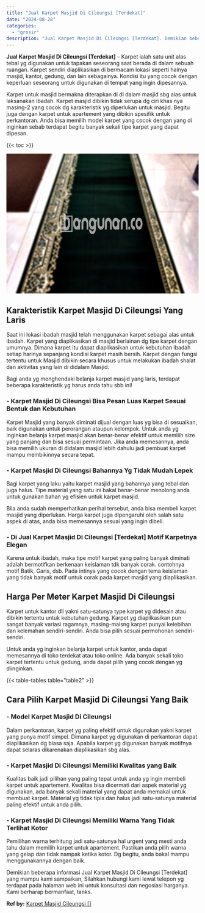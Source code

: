 ```yaml
---
title: "Jual Karpet Masjid Di Cileungsi [Terdekat]"
date: "2024-08-28"
categories: 
  - "grosir"
description: "Jual Karpet Masjid Di Cileungsi [Terdekat]. Demikian beberapa informasi Jual Karpet Masjid Di Cileungsi [Terdekat] yang mampu kami sampaikan, Silahkan hubu..."
---
```


**Jual Karpet Masjid Di Cileungsi \[Terdekat\]** – Karpet ialah satu unit alas tebal yg digunakan untuk tapakan seseorang saat berada di dalam sebuah ruangan. Karpet sendiri diaplikasikan di bermacam lokasi seperti halnya masjid, kantor, gedung, dan lain sebagainya. Kondisi itu yang cocok dengan keperluan seseorang untuk digunakan di tempat yang ingin dipesannya.

Karpet untuk masjid bermakna diterapkan di di dalam masjid sbg alas untuk laksanakan ibadah. Karpet masjid dibikin tidak serupa dg ciri khas nya masing-2 yang cocok dg karakteristik yg diperlukan untuk masjid. Begitu juga dengan karpet untuk apartement yang dibikin spesifik untuk perkantoran. Anda bisa memilih model karpet yang cocok dengan yang di inginkan sebab terdapat begitu banyak sekali tipe karpet yang dapat dipesan.

{{< toc >}}

![Jual Karpet Masjid Di Cileungsi [Terdekat]](/images/grosir-karpet-murah-77.png)

## Karakteristik Karpet Masjid Di Cileungsi Yang Laris

Saat ini lokasi ibadah masjid telah menggunakan karpet sebagai alas untuk ibadah. Karpet yang diaplikasikan di masjid berlainan dg tipe karpet dengan umumnya. Dimana karpet itu dapat diaplikasikan untuk kebutuhan ibadah setiap harinya sepanjang kondisi karpet masih bersih. Karpet dengan fungsi tertentu untuk Masjid dibikin secara khusus untuk melakukan ibadah shalat dan aktivitas yang lain di didalam Masjid.

Bagi anda yg menghendaki belanja karpet masjid yang laris, terdapat beberapa karakteristik yg harus anda tahu sbb ini!

### \- Karpet Masjid Di Cileungsi Bisa Pesan Luas Karpet Sesuai Bentuk dan Kebutuhan

Karpet Masjid yang banyak diminati dijual dengan luas yg bisa di sesuaikan, baik digunakan untuk perorangan ataupun kelompok. Untuk anda yg inginkan belanja karpet masjid akan benar-benar efektif untuk memliih size yang panjang dan bisa sesuai permintaan. Jika anda memesannya, anda bisa memilih ukuran di didalam masjid lebih dahulu jadi pembuat karpet mampu membikinnya secara tepat.

### \- Karpet Masjid Di Cileungsi Bahannya Yg Tidak Mudah Lepek

Bagi karpet yang laku yaitu karpet masjid yang bahannya yang tebal dan juga halus. Tipe material yang satu ini bakal benar-benar menolong anda untuk gunakan bahan yg efisien untuk karpet masjid.

Bila anda sudah memperhatikan perihal tersebut, anda bisa membeli karpet masjid yang diperlukan. Harga karpet juga dipengaruhi oleh salah satu aspek di atas, anda bisa memesannya sesuai yang ingin dibeli.

### \- Di Jual Karpet Masjid Di Cileungsi \[Terdekat\] Motif Karpetnya Elegan

Karena untuk ibadah, maka tipe motif karpet yang paling banyak diminati adalah bermotifkan berkenaan keislaman tdk banyak corak. contohnya motif Batik, Garis, dsb. Pada intinya yang cocok dengan tema keislaman yang tidak banyak motif untuk corak pada karpet masjid yang diaplikasikan.

## Harga Per Meter Karpet Masjid Di Cileungsi

Karpet untuk kantor dll yakni satu-satunya type karpet yg didesain atau dibikin tertentu untuk kebutuhan gedung. Karpet yg diaplikasikan pun sangat banyak variasi ragamnya, masing-maisng karpet punyai kelebihan dan kelemahan sendiri-sendiri. Anda bisa pilih sesuai permohonan sendiri-sendiri.

Untuk anda yg inginkan belanja karpet untuk kantor, anda dapat memesannya di toko terdekat atau toko online. Ada banyak sekali toko karpet tertentu untuk gedung, anda dapat pilih yang cocok dengan yg diinginkan.

{{< table-tables table="table2" >}}

## Cara Pilih Karpet Masjid Di Cileungsi Yang Baik

### \- Model Karpet Masjid Di Cileungsi

Dalam perkantoran, karpet yg paling efektif untuk digunakan yakni karpet yang punya motif simpel. Dimana karpet yg digunakan di perkantoran dapat diaplikasikan dg biasa saja. Apabila karpet yg digunakan banyak motifnya dapat selaras dikarenakan diaplikasikan sbg alas.

### \- Karpet Masjid Di Cileungsi Memiliki Kwalitas yang Baik

Kualitas baik jadi pilihan yang paling tepat untuk anda yg ingin membeli karpet untuk apartement. Kwalitas bisa dicermati dari aspek material yg digunakan, ada banyak sekali material yang dapat anda memakai untuk membuat karpet. Material yg tidak tipis dan halus jadi satu-satunya material paling efektif untuk anda pilih.

### \- Karpet Masjid Di Cileungsi Memiliki Warna Yang Tidak Terlihat Kotor

Pemilihan warna terhitung jadi satu-satunya hal urgent yang mesti anda tahu dalam memilih karpet untuk apartement. Pastikan anda pilih warna yang gelap dan tidak nampak ketika kotor. Dg begitu, anda bakal mampu menggunakannya dengan baik.

Demikian beberapa informasi Jual Karpet Masjid Di Cileungsi \[Terdekat\] yang mampu kami sampaikan, Silahkan hubungi kami lewat telepon yg terdapat pada halaman web ini untuk konsultasi dan negosiasi harganya. Kami berharap bermanfaat, tanks.

**Ref by:**  [Karpet Masjid Cileungsi []](https://id.wikipedia.org/wiki/Karpet)
